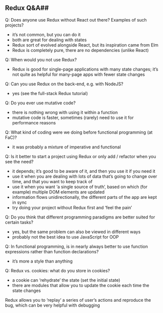 ## Redux Q&A##

Q: Does anyone use Redux without React out there? Examples of such projects?
- it’s not common, but you can do it
- both are great for dealing with states
- Redux sort of evolved alongside React, but its inspiration came from Elm
- Redux is completely pure, there are no dependencies (unlike React)

Q: When would you not use Redux?
- Redux is good for single-page applications with many state changes; it’s not quite as helpful for many-page apps with fewer state changes

Q: Can you use Redux on the back-end, e.g. with NodeJS?
- yes (see the full-stack Redux tutorial)

Q: Do you ever use mutative code?
- there is nothing wrong with using it within a function
- mutative code is faster, sometimes (rarely) need to use it for performance reasons

Q: What kind of coding were we doing before functional programming (at FaC)?
- it was probably a mixture of imperative and functional

Q: Is it better to start a project using Redux or only add / refactor when you see the need?
- it depends; it’s good to be aware of it, and then you use it if you need it
- use it when you are dealing with lots of data that’s going to change over time, and that you want to keep track of
- use it when you want ‘a single source of truth’, based on which (for example) multiple DOM elements are updated
- information flows unidirectionally, the different parts of the app are kept in sync
- try doing your project without Redux first and ‘feel the pain’

Q: Do you think that different programming paradigms are better suited for certain tasks?
- yes, but the same problem can also be viewed in different ways
- probably not the best idea to use JavaScript for OOP

Q: In functional programming, is in nearly always better to use function expressions rather than function declarations?
- it’s more a style than anything

Q: Redux vs. cookies: what do you store in cookies?
- a cookie can ‘rehydrate’ the state (set the initial state)
- there are modules that allow you to update the cookie each time the state changes

Redux allows you to ‘replay’ a series of user’s actions and reproduce the bug, which can be very helpful with debugging
